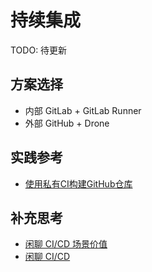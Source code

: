 # 持续集成

TODO: 待更新

## 方案选择

- 内部 GitLab + GitLab Runner
- 外部 GitHub + Drone

## 实践参考

- [使用私有CI构建GitHub仓库](https://soulteary.com/2018/05/25/professional-thinking.html)

## 补充思考

- [闲聊 CI/CD 场景价值](https://soulteary.com/2018/05/17/the-value-of-continuous-integration.html)
- [闲聊 CI/CD](https://soulteary.com/2018/05/14/about-ci.html)


